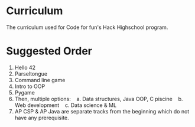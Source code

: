 # Curriculum
The curriculum used for Code for fun's Hack Highschool program.

# Suggested Order

1. Hello 42
2. Parseltongue
3. Command line game 
4. Intro to OOP 
5. Pygame 
6. Then, multiple options:
&nbsp;&nbsp;&nbsp;a. Data structures, Java OOP, C piscine
&nbsp;&nbsp;&nbsp;b. Web development
&nbsp;&nbsp;&nbsp;c. Data science & ML
7. AP CSP & AP Java are separate tracks from the beginning which do not have any prerequisite.

